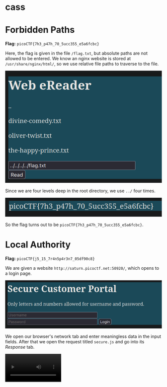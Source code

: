 # cass

# Forbidden Paths

**Flag:** `picoCTF{7h3_p47h_70_5ucc355_e5a6fcbc}`

Here, the flag is given in the file `/flag.txt`, but absolute paths are not allowed to be entered. We know an nginx website is stored at `/usr/share/nginx/html/`, so we use relative file paths to traverse to the file.

![The input](../Images/input.png)

Since we are four levels deep in the root directory, we use `../` four times.

![The flag](../Images/path_flag.png)

So the flag turns out to be `picoCTF{7h3_p47h_70_5ucc355_e5a6fcbc}`.

# Local Authority

**Flag:** `picoCTF{j5_15_7r4n5p4r3n7_05df90c8}`

We are given a website `http://saturn.picoctf.net:50920/`, which opens to a login page.

![Portal](../Images/login_portal.png)

We open our browser's network tab and enter meaningless data in the input fields. After that we open the request titled `secure.js` and go into its *Response* tab.

<video src="https://github.com/lucky-vers/Cryptonite-Taskphase/raw/main/Images/login_attempt.mp4" width=180/>

We find the following (very insecure!) JavaScript code that checks whether the username and password are that of the admin's or not

```
function checkPassword(username, password)
{
  if( username === 'admin' && password === 'strongPassword098765' )
  {
    return true;
  }
  else
  {
    return false;
  }
}
```

Therefore, the username we need is `admin` and the password `strongPassword098765`. Using these details, we successfully log in and acquire the flag.

<video src="https://github.com/lucky-vers/Cryptonite-Taskphase/raw/main/Images/admin_login.mp4" width=180/>

